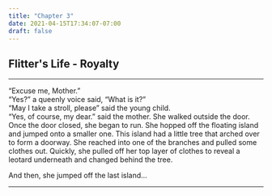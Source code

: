 ```yaml
---
title: "Chapter 3"
date: 2021-04-15T17:34:07-07:00
draft: false
---
```

## Flitter's Life - Royalty
---

“Excuse me, Mother.”  
“Yes?” a queenly voice said, “What is it?”  
“May I take a stroll, please” said the young child.  
“Yes, of course, my dear.” said the mother. 
She walked outside the door. Once the door closed, she began to run. She hopped off the floating island and jumped onto a smaller one. This island had a little tree that arched over to form a doorway. She reached into one of the branches and pulled some clothes out. Quickly, she pulled off her top layer of clothes to reveal a leotard underneath and changed behind the tree.  

And then, she jumped off the last island...

---

